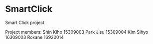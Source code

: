 # SmartClick
Smart Click project

Project members: 
Shin Kiho 15309003 
Park Jisu 15309004 
Kim Sihyo 16309003
Roxane 16920014 
